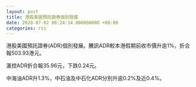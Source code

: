 ```yaml
---
layout: post
title: 港股美國預託證券個別發展
date: 2020-07-02 06:24:14.000000000 +08:00
categories: rss
---
```


港股美國預託證券(ADR)個別發展。騰訊ADR較本港假期前收市價升逾1%，折合報503.93港元。

滙控ADR折合報35.96元，下跌0.24元。

中海油ADR升1.3%，中石油及中石化ADR分別升逾0.2%及近0.4%。
